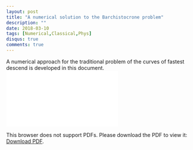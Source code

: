 ```yaml
---
layout: post
title: "A numerical solution to the Barchistocrone problem"
description: ""
date: 2018-03-10
tags: [Numerical,Classical,Phys]
disqus: true
comments: true
---
```

A numerical approach for the traditional problem of the curves of fastest descend is developed in this document.
<object data="pdfs/NSBarchistocrone.pdf" type="application/pdf" width="1400px" height="400px">
    <embed src="pdfs/NSBarchistocrone.pdf">
        <p>This browser does not support PDFs. Please download the PDF to view it: <a href="pdfs/NSBarchistocrone.pdf">Download PDF</a>.</p>
    </embed>
</object>
<!--more-->
